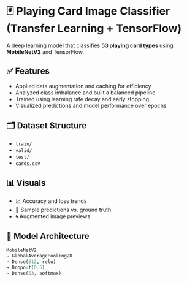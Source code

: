 # 🃏 Playing Card Image Classifier (Transfer Learning + TensorFlow)

A deep learning model that classifies **53 playing card types** using **MobileNetV2** and TensorFlow.

## ✅ Features

- Applied data augmentation and caching for efficiency
- Analyzed class imbalance and built a balanced pipeline
- Trained using learning rate decay and early stopping
- Visualized predictions and model performance over epochs

## 🗂️ Dataset Structure

- `train/`
- `valid/`
- `test/`
- `cards.csv`

## 📊 Visuals

- 📈 Accuracy and loss trends
- 🎯 Sample predictions vs. ground truth
- 🌀 Augmented image previews

## 🧠 Model Architecture

```python
MobileNetV2
→ GlobalAveragePooling2D
→ Dense(512, relu)
→ Dropout(0.5)
→ Dense(53, softmax)
